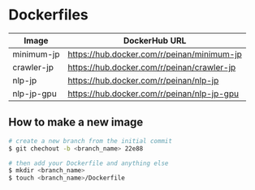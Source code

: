 # Dockerfiles

| Image | DockerHub URL |
| ----- | ------------- |
| minimum-jp | https://hub.docker.com/r/peinan/minimum-jp |
| crawler-jp | https://hub.docker.com/r/peinan/crawler-jp |
| nlp-jp | https://hub.docker.com/r/peinan/nlp-jp |
| nlp-jp-gpu | https://hub.docker.com/r/peinan/nlp-jp-gpu |

## How to make a new image

```bash
# create a new branch from the initial commit
$ git chechout -b <branch_name> 22e88

# then add your Dockerfile and anything else
$ mkdir <branch_name>
$ touch <branch_name>/Dockerfile
```
